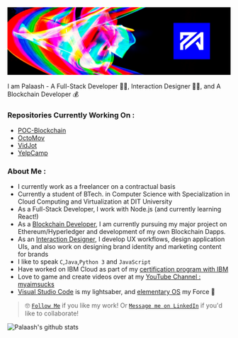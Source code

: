 <img src="download.png" alt="header image">

I am Palaash - A Full-Stack Developer 👨‍💻, Interaction Designer 👨‍🎨, and A Blockchain Developer 💰

### Repositories Currently Working On :  
- [POC-Blockchain](https://netizener.github.io/POC-Blockchain/)
- [OctoMov](https://netizener.github.io/OctoMov/)
- [VidJot](https://netizener.github.io/VidJot/)
- [YelpCamp](https://netizener.github.io/YelpCamp/)

### About Me :   
- I currently work as a freelancer on a contractual basis
- Currently a student of BTech. in Computer Science with Specialization in Cloud Computing and Virtualization at DIT University
- As a Full-Stack Developer, I work with Node.js (and currently learning React!)
- As a [Blockchain Developer](https://github.com/netizener/POC-Blockchain), I am currently pursuing my major project on Ethereum/Hyperledger and development of my own Blockchain Dapps.
- As an [Interaction Designer](https://www.behance.net/PalaashA), I develop UX workflows, design application UIs, and also work on designing brand identity and marketing content for brands
- I like to speak `C`,`Java`,`Python 3` and `JavaScript` 
- Have worked on IBM Cloud as part of my [certification program with IBM](https://www.youracclaim.com/badges/f23fa0ba-7bb9-4069-88c7-d2b16f143bd4/linked_in_profile)
- Love to game and create videos over at my [YouTube Channel : myaimsucks](https://www.youtube.com/channel/UC37otLVs7Jlq5uL7t1czuvA)
- [Visual Studio Code](https://code.visualstudio.com/) is my lightsaber, and [elementary OS](https://elementary.io/) my Force 🤺
> 🤓 [`Follow Me`](https://github.com/netizener) if you like my work! Or [`Message me on LinkedIn`](https://www.linkedin.com/in/palaasha/) if you'd like to collaborate!

![Palaash's github stats](https://github-readme-stats.vercel.app/api?username=netizener&show_icons=true&theme=gruvbox)


<a href="https://sourcerer.io/netizener"><img src="https://img.shields.io/badge/JavaScript-112%20commits-green.svg" alt=""></a>
<a href="https://sourcerer.io/netizener"><img src="https://img.shields.io/badge/Java-42%20commits-red.svg" alt=""></a>
<a href="https://sourcerer.io/netizener"><img src="https://img.shields.io/badge/C-34%20commits-purple.svg" alt=""></a>
<a href="https://sourcerer.io/netizener"><img src="https://img.shields.io/badge/C++-38%20commits-blue.svg" alt=""></a>
<a href="https://sourcerer.io/netizener"><img src="https://img.shields.io/badge/Python-36%20commits-yellow.svg" alt=""></a>
<a href="https://sourcerer.io/netizener"><img src="https://img.shields.io/badge/Solidity-15%20commits-black.svg" alt=""></a>
